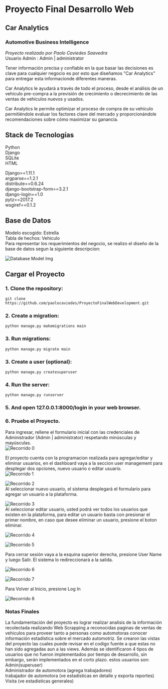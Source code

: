 # Proyecto Final Desarrollo Web
## Car Analytics
### Automotive Business Intelligence  
_Proyecto realizado por Paolo Caviedes Saavedra_   	 
Usuario Admin : Admin | administrator 

Tener información precisa y confiable en la que basar las decisiones es clave para cualquier negocio es por esto que diseñamos "Car Analytics" para entregar esta informacionde diferentes maneras.  

Car Analytics le ayudará a través de todo el proceso, desde el análisis de un vehiculo pre-compra a la previsión de crecimiento o decrecimiento de las ventas de vehículos nuevos y usados.  

Car Analytics le permite optimizar el proceso de compra de su vehículo permitiéndole evaluar los factores clave del mercado y proporcionándole recomendaciones sobre cómo maximizar su ganancia.  

## Stack de Tecnologías  
Python  
Django  
SQLite  
HTML  

Django==1.11.1  
argparse==1.2.1  
distribute==0.6.24  
django-bootstrap-form==3.2.1  
django-login==1.0  
pytz==2017.2  
wsgiref==0.1.2  

## Base de Datos
Modelo escogido: Estrella  
Tabla de hechos: Vehiculo  
Para representar los requerimientos del negocio, se realizo el diseño de la base de datos segun la siguiente descripcion:  

![Database Model Img](images/img_ModelDatabase_CarAnalyticsVFinal.png "Imagen del modelo de base de datos de Car Analytics")

## Cargar el Proyecto ##


### 1. Clone the repository:

    git clone https://github.com/paolocaviedes/ProyectoFinalWebDevelopment.git

### 2. Create a migration:

    python manage.py makemigrations main

### 3. Run migrations:

    python manage.py migrate main

### 3. Create a user (optional):

    python manage.py createsuperuser

### 4. Run the server:

    python manage.py runserver 

### 5. And open 127.0.0.1:8000/login in your web browser.

### 6. Pruebe el Proyecto.
Para ingresar, rellene el formulario inicial con las credenciales de Administrador (Admin | administrator) respetando minúsculas y mayúsculas.  
![Recorrido 0](images/Recorrido0.png "")   

El proyecto cuenta con la programacion realizada para agregar/editar y eliminar usuarios, en el dashboard vaya a la seccion user management para desplegar dos opciones, nuevo usuario o editar usuario.      
![Recorrido 1](images/Recorrido1.png "")  

![Recorrido 2](images/Recorrido2.png "")  
Al seleccionar nuevo usuario, el sistema desplegará el formulario para agregar un usuario a la plataforma.  

![Recorrido 3](images/Recorrido3.png "")  
Al seleccionar editar usuario, usted podrá ver todos los usuarios que existen en la plataforma, para editar un usuario basta con presionar el  primer nombre, en caso que desee eliminar un usuario, presione el boton eliminar.    

![Recorrido 4](images/Recorrido4.png "")

![Recorrido 5](images/Recorrido5.png "")

Para cerrar sesión vaya a la esquina superior derecha, presione User Name y luego Salir. El sistema lo redireccionará a la salida. 


![Recorrido 6](images/Recorrido6.png "")

![Recorrido 7](images/Recorrido7.png "")

Para Volver al Inicio, presione Log In

![Recorrido 8](images/Recorrido8.png "")

### Notas Finales

La fundamentación del proyecto es lograr realizar analisis de la información recolectada realizando Web Scrapping a reconocidas paginas de ventas de vehiculos para proveer tanto a personas como automotoras conocer información estadística sobre el mercado automotriz. Se crearon las vistas del proyecto las cuales puede revisar en el codigo fuente a que estas no han sido agregadas aun a las views. Además se identificaron 4 tipos de usuarios que no fueron implementados por tiempo de desarrollo, sin embargo, serán implementados en el corto plazo. estos usuarios son:  
Admin(superuser)  
Administrador de automotora (agrega trabajadores)  
trabajador de automotora (ve estadisticas en detalle y exporta reportes)  
Visita (ve estadisticas generales) 



